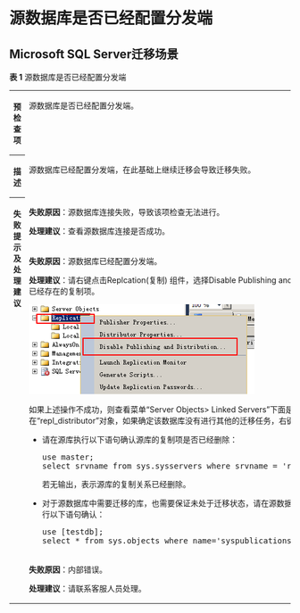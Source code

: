 # 源数据库是否已经配置分发端<a name="drs_11_0030"></a>

## Microsoft SQL Server迁移场景<a name="section4780183710372"></a>

**表 1**  源数据库是否已经配置分发端

<a name="table1813515581682"></a>
<table><tbody><tr id="row2014511583817"><th class="firstcol" valign="top" width="11%" id="mcps1.2.3.1.1"><p id="p2147558789"><a name="p2147558789"></a><a name="p2147558789"></a><strong id="b14149105813810"><a name="b14149105813810"></a><a name="b14149105813810"></a>预检查项</strong></p>
</th>
<td class="cellrowborder" valign="top" width="89%" headers="mcps1.2.3.1.1 "><p id="p191505583810"><a name="p191505583810"></a><a name="p191505583810"></a>源数据库是否已经配置分发端。</p>
</td>
</tr>
<tr id="row131526583819"><th class="firstcol" valign="top" width="11%" id="mcps1.2.3.2.1"><p id="p515455819818"><a name="p515455819818"></a><a name="p515455819818"></a><strong id="b31555581283"><a name="b31555581283"></a><a name="b31555581283"></a>描述</strong></p>
</th>
<td class="cellrowborder" valign="top" width="89%" headers="mcps1.2.3.2.1 "><p id="p8157155816816"><a name="p8157155816816"></a><a name="p8157155816816"></a>源数据库已经配置分发端，在此基础上继续迁移会导致迁移失败。</p>
</td>
</tr>
<tr id="row0158165815820"><th class="firstcol" rowspan="3" valign="top" width="11%" id="mcps1.2.3.3.1"><p id="p416135813814"><a name="p416135813814"></a><a name="p416135813814"></a><strong id="b6162135811815"><a name="b6162135811815"></a><a name="b6162135811815"></a>失败提示及<strong id="b117671048113514"><a name="b117671048113514"></a><a name="b117671048113514"></a>处理建议</strong></strong></p>
</th>
<td class="cellrowborder" valign="top" width="89%" headers="mcps1.2.3.3.1 "><p id="p1773719266335"><a name="p1773719266335"></a><a name="p1773719266335"></a><strong id="b14174154113318"><a name="b14174154113318"></a><a name="b14174154113318"></a>失败原因</strong>：源数据库连接失败，导致该项检查无法进行。</p>
<p id="p69081924153313"><a name="p69081924153313"></a><a name="p69081924153313"></a><strong id="b1447176143710"><a name="b1447176143710"></a><a name="b1447176143710"></a>处理建议</strong>：查看源数据库连接是否成功。</p>
</td>
</tr>
<tr id="row3166458287"><td class="cellrowborder" valign="top" headers="mcps1.2.3.3.1 "><p id="p18733175733313"><a name="p18733175733313"></a><a name="p18733175733313"></a><strong id="b16632598331"><a name="b16632598331"></a><a name="b16632598331"></a>失败原因</strong>：源数据库已经配置分发端。</p>
<p id="p155771108348"><a name="p155771108348"></a><a name="p155771108348"></a><strong id="b13518168113717"><a name="b13518168113717"></a><a name="b13518168113717"></a>处理建议</strong>：请右键点击Replcation(复制) 组件，选择Disable Publishing and Distribution... 来删除已经存在的复制项。</p>
<p id="p16309919111011"><a name="p16309919111011"></a><a name="p16309919111011"></a><a name="image93091199101"></a><a name="image93091199101"></a><span><img id="image93091199101" src="figures/Replcation-25.png"></span></p>
<p id="p3412608617010"><a name="p3412608617010"></a><a name="p3412608617010"></a>如果上述操作不成功，则查看菜单<span class="menucascade" id="menucascade1286315561812"><a name="menucascade1286315561812"></a><a name="menucascade1286315561812"></a>“<span class="uicontrol" id="uicontrol58631856912"><a name="uicontrol58631856912"></a><a name="uicontrol58631856912"></a>Server Objects&gt; Linked Servers</span>”</span>下面是否存在<span class="uicontrol" id="uicontrol19549143815312"><a name="uicontrol19549143815312"></a><a name="uicontrol19549143815312"></a>“repl_distributor”</span>对象，如果确定该数据库没有进行其他的迁移任务，右键删除即可。</p>
<a name="ul11971156181918"></a><a name="ul11971156181918"></a><ul id="ul11971156181918"><li>请在源库执行以下语句确认源库的复制项是否已经删除：<pre class="codeblock" id="codeblock179511638131816"><a name="codeblock179511638131816"></a><a name="codeblock179511638131816"></a>use master; 
select srvname from sys.sysservers where srvname = 'repl_distributor';</pre>
<p id="p14376164013504"><a name="p14376164013504"></a><a name="p14376164013504"></a>若无输出，表示源库的复制关系已经删除。</p>
</li><li>对于源数据库中需要迁移的库，也需要保证未处于迁移状态，请在源数据库每个需要迁移的库执行以下语句确认：<pre class="codeblock" id="codeblock7770959115517"><a name="codeblock7770959115517"></a><a name="codeblock7770959115517"></a>use [testdb]; 
select * from sys.objects where name='syspublications';</pre>
</li></ul>
</td>
</tr>
<tr id="row3596657203220"><td class="cellrowborder" valign="top" headers="mcps1.2.3.3.1 "><p id="p11596757193210"><a name="p11596757193210"></a><a name="p11596757193210"></a><strong id="b1370220293412"><a name="b1370220293412"></a><a name="b1370220293412"></a>失败原因</strong>：内部错误。</p>
<p id="p19643268336"><a name="p19643268336"></a><a name="p19643268336"></a><strong id="b1031412203713"><a name="b1031412203713"></a><a name="b1031412203713"></a>处理建议</strong>：请联系客服人员处理。</p>
</td>
</tr>
</tbody>
</table>

